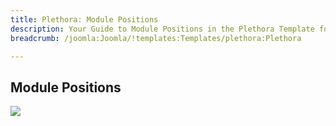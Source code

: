 ```yaml
---
title: Plethora: Module Positions
description: Your Guide to Module Positions in the Plethora Template for Joomla
breadcrumb: /joomla:Joomla/!templates:Templates/plethora:Plethora

---
```


Module Positions
-----

![][positions]

[positions]: assets/positions.png

